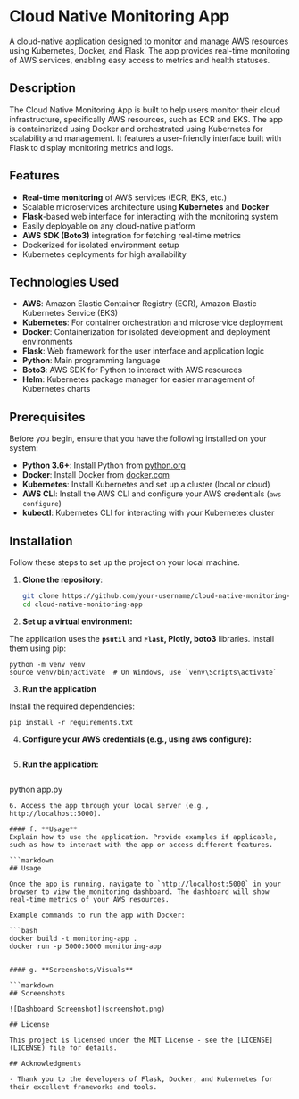 # Cloud Native Monitoring App

A cloud-native application designed to monitor and manage AWS resources using Kubernetes, Docker, and Flask. The app provides real-time monitoring of AWS services, enabling easy access to metrics and health statuses.

## Description

The Cloud Native Monitoring App is built to help users monitor their cloud infrastructure, specifically AWS resources, such as ECR and EKS. The app is containerized using Docker and orchestrated using Kubernetes for scalability and management. It features a user-friendly interface built with Flask to display monitoring metrics and logs.

## Features

- **Real-time monitoring** of AWS services (ECR, EKS, etc.)
- Scalable microservices architecture using **Kubernetes** and **Docker**
- **Flask**-based web interface for interacting with the monitoring system
- Easily deployable on any cloud-native platform
- **AWS SDK (Boto3)** integration for fetching real-time metrics
- Dockerized for isolated environment setup
- Kubernetes deployments for high availability

## Technologies Used

- **AWS**: Amazon Elastic Container Registry (ECR), Amazon Elastic Kubernetes Service (EKS)
- **Kubernetes**: For container orchestration and microservice deployment
- **Docker**: Containerization for isolated development and deployment environments
- **Flask**: Web framework for the user interface and application logic
- **Python**: Main programming language
- **Boto3**: AWS SDK for Python to interact with AWS resources
- **Helm**: Kubernetes package manager for easier management of Kubernetes charts

## Prerequisites

Before you begin, ensure that you have the following installed on your system:

- **Python 3.6+**: Install Python from [python.org](https://www.python.org/downloads/)
- **Docker**: Install Docker from [docker.com](https://www.docker.com/products/docker-desktop)
- **Kubernetes**: Install Kubernetes and set up a cluster (local or cloud)
- **AWS CLI**: Install the AWS CLI and configure your AWS credentials (`aws configure`)
- **kubectl**: Kubernetes CLI for interacting with your Kubernetes cluster

## Installation

Follow these steps to set up the project on your local machine.

1. **Clone the repository**:
   ```bash
   git clone https://github.com/your-username/cloud-native-monitoring-app.git
   cd cloud-native-monitoring-app


2. **Set up a virtual environment:**

The application uses the **`psutil`** and **`Flask`, Plotly, boto3** libraries. Install them using pip:
```
python -m venv venv
source venv/bin/activate  # On Windows, use `venv\Scripts\activate`

```

3. **Run the application**

Install the required dependencies:

```
pip install -r requirements.txt

```
4. **Configure your AWS credentials (e.g., using aws configure):**
    ```aws configure
    ```

5. **Run the application:**
   ```
python app.py

```   
6. Access the app through your local server (e.g., http://localhost:5000).

#### f. **Usage**
Explain how to use the application. Provide examples if applicable, such as how to interact with the app or access different features.

```markdown
## Usage

Once the app is running, navigate to `http://localhost:5000` in your browser to view the monitoring dashboard. The dashboard will show real-time metrics of your AWS resources.

Example commands to run the app with Docker:

```bash
docker build -t monitoring-app .
docker run -p 5000:5000 monitoring-app


#### g. **Screenshots/Visuals**

```markdown
## Screenshots

![Dashboard Screenshot](screenshot.png)

## License

This project is licensed under the MIT License - see the [LICENSE](LICENSE) file for details.

## Acknowledgments

- Thank you to the developers of Flask, Docker, and Kubernetes for their excellent frameworks and tools.


